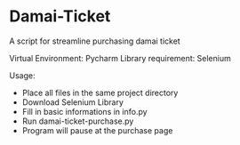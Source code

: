 # Damai-Ticket
A script for streamline purchasing damai ticket

Virtual Environment: Pycharm
Library requirement: Selenium

Usage:
 - Place all files in the same project directory
 - Download Selenium Library
 - Fill in basic informations in info.py
 - Run damai-ticket-purchase.py
 - Program will pause at the purchase page
